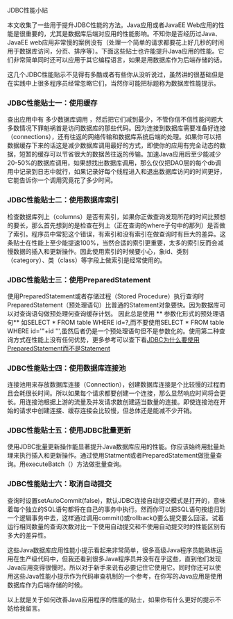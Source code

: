 JDBC性能小贴

本文收集了一些用于提升JDBC性能的方法。Java应用或者JavaEE Web应用的性能是很重要的，尤其是数据库后端对应用的性能影响。不知你是否经历过Java、JavaEE web应用非常慢的案例没有（处理一个简单的请求都要花上好几秒的时间用于数据库访问，分页、排序等）。下面这些贴士也许能提升Java应用的性能。它们非常简单同时还可以应用于其它编程语言，如果是用数据库作为后端存储的话。

这几个JDBC性能贴示不见得有多酷或者有些你从没听说过，虽然讲的很基础但是在实践中上很多程序员经常忽略它们，当然你可能把标题称为数据库性能提示。

<!-- more -->

### JDBC性能贴士一：使用缓存

查出应用中有 多少数据库调用 ，然后把它们减到最少，不管你信不信性能问题大多数情况下罪魁祸首是访问数据库的那些代码。因为连接到数据库需要准备好连接（connections），还有往返的网络传输和数据库系统后端的处理。如果你可以把数据缓存下来的话这是减少数据库调用最好的方式，即使你的应用有完全动态的数据，短暂的缓存可以节省很大的数据苦往返的传输。加速Java应用后至少能减少20-50%的数据库调用，如果想找出数据库调用，那么仅仅把DAO层的每个db调用中记录到日志中就行，如果记录好每个线程进入和退出数据库访问的时间更好，它能告诉你一个调用究竟花了多少时间。

### JDBC性能贴士二：使用数据库索引

检查数据库列上（columns）是否有索引，如果你正做查询发现所花的时间比预想的要长，那么首先想到的是检查在列上（正在查询的where子句中的那列）是否做了索引。程序员中常犯这个错误，有索引和没有索引在做查询时有巨大的差异。这条贴士在性能上至少能提速100%，当然合适的索引更重要，太多的索引反而会减慢数据的插入和更新操作。因此使用索引的时候要小心，象id、类别（category）、类（class）等字段上做索引是经常使用的。

### JDBC性能贴士三：使用PreparedStatement

使用PreparedStatement或者存储过程（Stored Procedure）执行查询时PreparedStatement（预处理语句）比普通的Statement对象要快。因为数据库可以对查询语句做预处理何查询缓存计划。 因此总是使用 ** 参数化形式的预处理语句** 如SELECT * FROM table WHERE id=?,而不要使用SELECT * FROM table WHERE id='"+id "',虽然后者仍是一个预处理语句但不是参数化的。使用第二种查询方式在性能上没有任何优势，更多参考可以查下看[JDBC为什么要使用PreparedStatement而不是Statement](/2015-06-14-why-use-preparedstatement-in-java-jdbc.html)

### JDBC性能贴士四：使用数据库连接池

连接池用来存放数据库连接（Connection），创建数据库连接是个比较慢的过程而且会耗很长时间。所以如果每个请求都要创建一个连接，那么显然响应时间将会更长。用连接池根据上游的流量及并发请求数创建适当数量的连接。即使连接池在开始的请求中创建连接、缓存连接会比较慢，但总体还是能减不少开销。

### JDBC性能贴士五：使用JDBC批量更新

使用JDBC批量更新操作能显著提升Java数据库应用的性能。你应该始终用批量处理来执行插入和更新操作。通过使用Statment或者PreparedStatement做批量查询。用executeBatch（）方法做批量查询。

### JDBC性能贴士六：取消自动提交

查询时设置setAutoCommit(false)，默认JDBC连接自动提交模式是打开的，意味着每个独立的SQL语句都将在自己的事务中执行。然而你可以把SQL语句按组归到一个逻辑事务中去，这样通过调用commit()或rollback()要么提交要么回滚。试着运行相同数量的查询次数对比一下使用自动提交和不使用自动提交时的性能区别有多大的差异性。

这些Java数据库应用性能小提示看起来非常简单，很多高级Java程序员能熟练运用在生产级代码中，但我还看到很多Java程序员并没有在乎这些，直到他们发现Java应用变得很慢时。所以对于新手来说有必要记住它使用它。同时你还可以使用这些Java性能小提示作为代码审查机制的一个参考，在你写的Java应用是使用数据库作为后端存储的时候。

以上就是关于如何改善Java应用程序的性能的贴士，如果你有什么更好的提示不妨给我留言。

